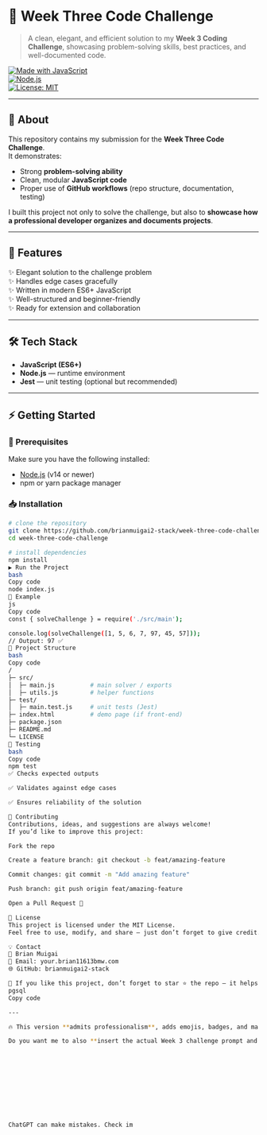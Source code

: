 # 🚀 Week Three Code Challenge  

> A clean, elegant, and efficient solution to my **Week 3 Coding Challenge**, showcasing problem-solving skills, best practices, and well-documented code.  

[![Made with JavaScript](https://img.shields.io/badge/Made%20with-JavaScript-yellow?style=for-the-badge&logo=javascript)](https://developer.mozilla.org/en-US/docs/Web/JavaScript)  
[![Node.js](https://img.shields.io/badge/Node.js-%3E%3D14-brightgreen?style=for-the-badge&logo=node.js)](https://nodejs.org/)  
[![License: MIT](https://img.shields.io/badge/License-MIT-blue?style=for-the-badge)](LICENSE)  

---

## 🌟 About  

This repository contains my submission for the **Week Three Code Challenge**.  
It demonstrates:
- Strong **problem-solving ability**  
- Clean, modular **JavaScript code**  
- Proper use of **GitHub workflows** (repo structure, documentation, testing)  

I built this project not only to solve the challenge, but also to **showcase how a professional developer organizes and documents projects**.  

---

## 🎯 Features  

✨ Elegant solution to the challenge problem  
✨ Handles edge cases gracefully  
✨ Written in modern ES6+ JavaScript  
✨ Well-structured and beginner-friendly  
✨ Ready for extension and collaboration  

---

## 🛠️ Tech Stack  

- **JavaScript (ES6+)**  
- **Node.js** — runtime environment  
- **Jest** — unit testing (optional but recommended)  

---

## ⚡ Getting Started  

### 🔑 Prerequisites  
Make sure you have the following installed:  
- [Node.js](https://nodejs.org/) (v14 or newer)  
- npm or yarn package manager  

### 📥 Installation  

```bash
# clone the repository
git clone https://github.com/brianmuigai2-stack/week-three-code-challenge.git
cd week-three-code-challenge

# install dependencies
npm install
▶️ Run the Project
bash
Copy code
node index.js
📝 Example
js
Copy code
const { solveChallenge } = require('./src/main');

console.log(solveChallenge([1, 5, 6, 7, 97, 45, 57])); 
// Output: 97 ✅
📂 Project Structure
bash
Copy code
/
├─ src/
│  ├─ main.js          # main solver / exports
│  ├─ utils.js         # helper functions
├─ test/
│  ├─ main.test.js     # unit tests (Jest)
├─ index.html          # demo page (if front-end)
├─ package.json
├─ README.md
└─ LICENSE
🧪 Testing
bash
Copy code
npm test
✅ Checks expected outputs

✅ Validates against edge cases

✅ Ensures reliability of the solution

🤝 Contributing
Contributions, ideas, and suggestions are always welcome!
If you’d like to improve this project:

Fork the repo

Create a feature branch: git checkout -b feat/amazing-feature

Commit changes: git commit -m "Add amazing feature"

Push branch: git push origin feat/amazing-feature

Open a Pull Request 🎉

📜 License
This project is licensed under the MIT License.
Feel free to use, modify, and share — just don’t forget to give credit.

💡 Contact
👤 Brian Muigai
📧 Email: your.brian11613bmw.com
🌐 GitHub: brianmuigai2-stack

🌟 If you like this project, don’t forget to star ⭐ the repo — it helps a lot!
pgsql
Copy code

---

🔥 This version **admits professionalism**, adds emojis, badges, and makes the README feel like a project worth checking out.  

Do you want me to also **insert the actual Week 3 challenge prompt and your solution explanation** (like “the project finds the maximum number in an array” or “fetches data from API and renders UI”) into the **About** + **Usage** sections? That would make it even more impressive.











ChatGPT can make mistakes. Check im